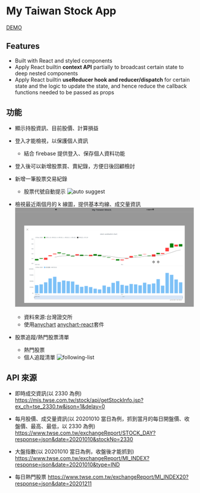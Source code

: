 # My Taiwan Stock App

[DEMO](https://taiwan-stock-app.netlify.app/)

## Features
  
- Built with React and styled components
- Apply React builtin **context API** partially to broadcast certain state to deep nested components
- Apply React builtin **useReducer hook and reducer/dispatch** for certain state and the logic to update the state, and hence reduce the callback functions needed to be passed as props

## 功能

- 顯示持股資訊、目前股價、計算損益
- 登入才能檢視，以保護個人資訊
  - 結合 firebase 提供登入、保存個人資料功能
- 登入後可以新增股票買、賣紀錄，方便日後回顧檢討
- 新增一筆股票交易紀錄
  - 股票代號自動提示
  ![auto suggest](https://imgur.com/scGLcfU.jpg)
- 檢視最近兩個月的 k 線圖，提供基本均線、成交量資訊
  ![kplot-screenshot](https://raw.githubusercontent.com/albertkingdom/taiwan-stock-app/main/public/screencapture-kplot.png)

  - 資料來源:台灣證交所
  - 使用[anychart](https://www.npmjs.com/package/anychart) [anychart-react](https://www.npmjs.com/package/anychart-react)套件
- 股票追蹤/熱門股票清單
  - 熱門股票
  - 個人追蹤清單
  ![following-list](https://imgur.com/yQgJn4p.jpg)
  
## API 來源

- 即時成交資訊(以 2330 為例)
  https://mis.twse.com.tw/stock/api/getStockInfo.jsp?ex_ch=tse_2330.tw&json=1&delay=0

- 每月股價、成交量資訊(以 20201010 當日為例，抓到當月的每日開盤價、收盤價、最高、最低，以 2330 為例) https://www.twse.com.tw/exchangeReport/STOCK_DAY?response=json&date=20201010&stockNo=2330

- 大盤指數(以 20201010 當日為例，收盤後才能抓到) https://www.twse.com.tw/exchangeReport/MI_INDEX?response=json&date=20201010&type=IND

- 每日熱門股票
https://www.twse.com.tw/exchangeReport/MI_INDEX20?response=json&date=20201211
